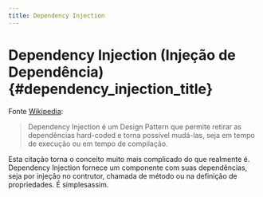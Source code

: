 ```yaml
---
title: Dependency Injection
---
```


# Dependency Injection (Injeção de Dependência) {#dependency_injection_title}

Fonte [Wikipedia](http://en.wikipedia.org/wiki/Dependency_injection):

> Dependency Injection é um Design Pattern que permite retirar as dependências hard-coded e torna possível mudá-las,
> seja em tempo de execução ou em tempo de compilação.

Esta citação torna o conceito muito mais complicado do que realmente é. Dependency Injection fornece um componente com
suas dependências, seja por injeção no contrutor, chamada de método ou na definição de propriedades. É simplesassim.
